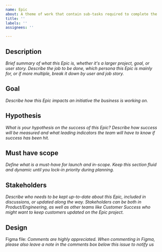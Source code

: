 ```yaml
---
name: Epic
about: A theme of work that contain sub-tasks required to complete the larger goal / larger user-story
title: ''
labels: ''
assignees: ''

---
```


## Description
_Brief summary of what this Epic is, whether it's a larger project, goal, or user story. Describe the job to be done, which persona this Epic is mainly for, or if more multiple, break it down by user and job story._

## Goal
_Describe how this Epic impacts an initiative the business is working on._

## Hypothesis
_What is your hypothesis on the success of this Epic? Describe how success will be measured and what leading indicators the team will have to know if success has been hit._

## Must have scope
_Define what is a must-have for launch and in-scope. Keep this section fluid and dynamic until you lock-in priority during planning._

## Stakeholders
_Describe who needs to be kept up-to-date about this Epic, included in discussions, or updated along the way. Stakeholders can be both in Product/Engineering, as well as other teams like Customer Success who might want to keep customers updated on the Epic project._

## Design
Figma file:
_Comments are highly appreciated. When commenting in Figma, please also leave a note in the comments box below this issue to notify us_

